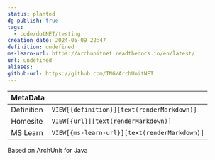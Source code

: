 ```yaml
---
status: planted
dg-publish: true
tags:
  - code/dotNET/testing
creation_date: 2024-05-09 22:47
definition: undefined
ms-learn-url: https://archunitnet.readthedocs.io/en/latest/
url: undefined
aliases: 
github-url: https://github.com/TNG/ArchUnitNET
---
```


| MetaData   |                                              |
| ---------- | -------------------------------------------- |
| Definition | `VIEW[{definition}][text(renderMarkdown)]`   |
| Homesite   | `VIEW[{url}][text(renderMarkdown)]`          |
| MS Learn   | `VIEW[{ms-learn-url}][text(renderMarkdown)]` |

Based on ArchUnit for Java